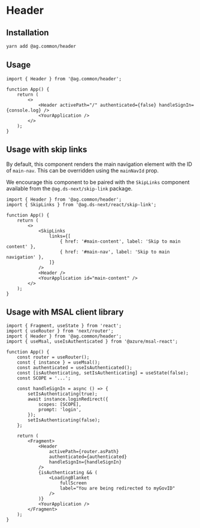 # Header

## Installation

```sh
yarn add @ag.common/header
```

## Usage

```tsx
import { Header } from '@ag.common/header';

function App() {
	return (
		<>
			<Header activePath="/" authenticated={false} handleSignIn={console.log} />
			<YourApplication />
		</>
	);
}
```

## Usage with skip links

By default, this component renders the main navigation element with the ID of `main-nav`. This can be overridden using the `mainNavId` prop.

We encourage this component to be paired with the `SkipLinks` component available from the `@ag.ds-next/skip-link` package.

```tsx
import { Header } from '@ag.common/header';
import { SkipLinks } from '@ag.ds-next/react/skip-link';

function App() {
	return (
		<>
			<SkipLinks
				links={[
					{ href: '#main-content', label: 'Skip to main content' },
					{ href: '#main-nav', label: 'Skip to main navigation' },
				]}
			/>
			<Header />
			<YourApplication id="main-content" />
		</>
	);
}
```

## Usage with MSAL client library

```tsx
import { Fragment, useState } from 'react';
import { useRouter } from 'next/router';
import { Header } from '@ag.common/header';
import { useMsal, useIsAuthenticated } from '@azure/msal-react';

function App() {
	const router = useRouter();
	const { instance } = useMsal();
	const authenticated = useIsAuthenticated();
	const [isAuthenticating, setIsAuthenticating] = useState(false);
	const SCOPE = '...';

	const handleSignIn = async () => {
		setIsAuthenticating(true);
		await instance.loginRedirect({
			scopes: [SCOPE],
			prompt: 'login',
		});
		setIsAuthenticating(false);
	};

	return (
		<Fragment>
			<Header
				activePath={router.asPath}
				authenticated={authenticated}
				handleSignIn={handleSignIn}
			/>
			{isAuthenticating && (
				<LoadingBlanket
					fullScreen
					label="You are being redirected to myGovID"
				/>
			)}
			<YourApplication />
		</Fragment>
	);
}
```
